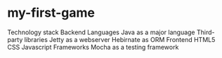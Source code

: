 # my-first-game
Technology stack
  Backend
    Languages
      Java as a major language
    Third-party libraries
      Jetty as a webserver
      Hebirnate as ORM
  Frontend
    HTML5
    CSS
    Javascript
    Frameworks
      Mocha as a testing framework
